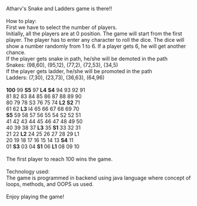 Atharv's Snake and Ladders game is there!!<br>
<br>
How to play:<br>
First we have to select the number of players.<br>
Initially, all the players are at 0 position. The game will start from the first player. The player has to enter any character to roll the dice. The dice will show a number randomly from 1 to 6. If a player gets 6, he will get another chance.<br>
If the player gets snake in path, he/she will be demoted in the path<br>
Snakes: (98,60), (95,12), (77,2), (72,53), (34,5)<br>
If the player gets ladder, he/she will be promoted in the path<br>
Ladders: (7,30), (23,73), (36,63), (64,96)<br>
<br>
**100** 99 **S5** 97 **L4** **S4** 94 93 92 91 <br>
 81 82 83 84 85 86 87 88 89 90<br>
 80 79 78 S3 76 75 74 **L2** **S2** 71<br>
 61 62 **L3** l4 65 66 67 68 69 70<br>
 **S5** 59 58 57 56 55 54 S2 52 51<br>
 41 42 43 44 45 46 47 48 49 50<br>
 40 39 38 37 **L3** 35 **S1** 33 32 31<br>
 21 22 **L2** 24 25 26 27 28 29 L1<br>
 20 19 18 17 16 15 14 13 **S4** 11<br>
 01 **S3** 03 04 **S1** 06 **L1** 08 09 10<br>
<br>
The first player to reach 100 wins the game.<br>
<br>
Technology used:<br>
The game is programmed in backend using java language where concept of loops, methods, and OOPS us used.<br>
<br>
Enjoy playing the game!<br>
<br>
